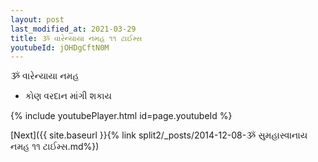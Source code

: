 ```yaml
---
layout: post
last_modified_at: 2021-03-29
title: ૐ વારેન્યાયા નમહ ૧૧ ટાઈમ્સ
youtubeId: jOHDgCftN0M
---
```

 
 
 ૐ વારેન્યાયા નમહ  
 
 -  કોણ વરદાન માંગી શકાય 
 
  
 
  
 
 
 
 
 
 


{% include youtubePlayer.html id=page.youtubeId %}
 
[Next]({{ site.baseurl }}{% link  split2/_posts/2014-12-08-ૐ સુમહાસ્વાનાય નમહ ૧૧ ટાઈમ્સ.md%})
 
